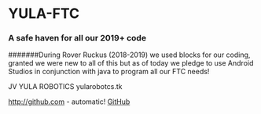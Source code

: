 # YULA-FTC

###	A safe haven for all our 2019+ code

#######During Rover Ruckus (2018-2019) we used blocks for our coding, granted we were new to all of this but as of today we pledge to use Android Studios in conjunction with java to program all our FTC needs!


JV YULA ROBOTICS
yularobotcs.tk

http://github.com - automatic!
[GitHub](http://github.com)